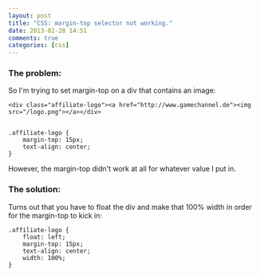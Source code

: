 ```yaml
---
layout: post
title: "CSS: margin-top selector not working."
date: 2013-02-28 14:51
comments: true
categories: [css]
---
```

### The problem:
So I'm trying to set margin-top on a div that contains an image:

```
<div class="affiliate-logo"><a href="http://www.gamechannel.de"><img src="/logo.png"></a></div>


.affiliate-logo {
    margin-top: 15px;
    text-align: center;
}

```

However, the margin-top didn't work at all for whatever value I put in.

### The solution:

Turns out that you have to float the div and make that 100% width in order for the margin-top to kick in:

```
.affiliate-logo {
    float: left;
    margin-top: 15px;
    text-align: center;
    width: 100%;
}
```
